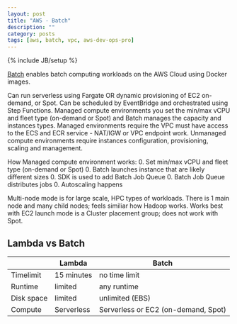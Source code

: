 ```yaml
---
layout: post
title: "AWS - Batch"
description: ""
category: posts
tags: [aws, batch, vpc, aws-dev-ops-pro]
---
```

{% include JB/setup %}

[Batch](https://aws.amazon.com/batch/) enables batch computing workloads on the AWS Cloud using Docker images.

Can run serverless using Fargate OR dynamic provisioning of EC2 on-demand, or Spot. Can be scheduled by EventBridge and orchestrated using Step Functions. Managed compute environments you set the min/max vCPU and fleet type (on-demand or Spot) and Batch manages the capacity and instances types. Managed environments require the VPC must have access to the ECS and ECR service - NAT/IGW or VPC endpoint work. Unmanaged compute environments require instances configuration, provisioning, scaling and management.

How Managed compute environment works:
0. Set min/max vCPU and fleet type (on-demand or Spot)
0. Batch launches instance that are likely different sizes
0. SDK is used to add Batch Job Queue 
0. Batch Job Queue distributes jobs
0. Autoscaling happens

Multi-node mode is for large scale, HPC types of workloads. There is 1 main node and many child nodes; feels similiar how Hadoop works. Works best with EC2 launch mode is a Cluster placement group; does not work with Spot.

## Lambda vs Batch
|            | Lambda     | Batch                                   |
|------------|------------|-----------------------------------------|
| Timelimit  | 15 minutes | no time limit                           |
| Runtime    | limited    | any runtime                             |
| Disk space | limited    | unlimited (EBS)                         |
| Compute    | Serverless | Serverless or EC2 (on-demand, Spot) |